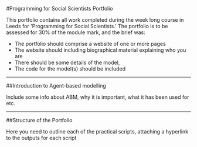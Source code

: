 #Programming for Social Scientists Portfolio

This portfolio contains all work completed during the week long course in Leeds for 'Programming for Social Scientists.' 
The portfolio is to be assessed for 30% of the module mark, and the brief was:
  - The portfolio should comprise a website of one or more pages
  - The website should including biographical material explaining who you are
  - There should be some details of the model, 
  - The code for the model(s) should be included
  
  ---
  ##Introduction to Agent-based modelling
  
  Include some info about ABM, why it is important, what it has been used for etc.
  
  
  ---
  ##Structure of the Portfolio
  
  Here you need to outline each of the practical scripts, attaching a hyperlink to the outputs for each script
